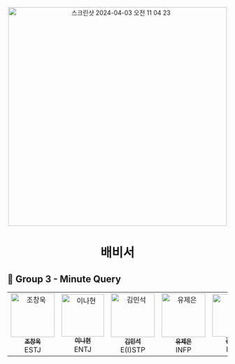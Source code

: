 <div align="center">
  <img width="500" alt="스크린샷 2024-04-03 오전 11 04 23" src="https://github.com/Caps-Job-Hunting/coding-test-first-class/assets/114224596/0196c88a-e47a-4a3d-8cd8-886bd724a802">
  <h1>배비서</h1>
</div>
 <h2>🍛 Group 3 - Minute Query</h2>
<table>
  <tbody>
    <tr>
      <td align="center" width="20%">
        <a href="https://github.com/Chochanguk">
          <img src="https://avatars.githubusercontent.com/u/119058637?v=4" width="100px;" alt="조창욱"/><br />
          <sub><b>조창욱</b></sub>
        </a><br />
        <span>ESTJ</span>
      </td>
      <td align="center" width="16.66%">
        <a href="https://github.com/sksmsdlskgus">
          <img src="https://github.com/3-Minutes-Query/choleeTest/assets/102345450/535b423b-f9c6-4c9a-8052-d1484c7145fb" width="97px;" alt="이나현"/><br />
          <sub><b>이나현</b></sub>
        </a><br />
        <span>ENTJ</span>
      </td>
      <td align="center" width="16.66%">
        <a href="https://github.com/minseokKim6823">
          <img src="https://github.com/3-Minutes-Query/choleeTest/assets/102345450/1046b24a-5d40-4dc1-a747-cb65f20dc764" width="100px;" alt="김민석"/><br />
          <sub><b>김민석</b></sub>
        </a><br />
        <span>E(I)STP</span>
      </td>
      <td align="center" width="16.66%">
        <a href="https://github.com/YuJeeun">
          <img src="https://github.com/3-Minutes-Query/choleeTest/assets/102345450/3679e77e-3678-4f16-a927-04b2c9f2309d" width="100px;" alt="유제은"/><br />
          <sub><b>유제은</b></sub>
        </a><br />
        <span>INFP</span>
      </td>
      <td align="center" width="16.66%">
        <a href="https://github.com/mojeeeeong">
          <img src="https://github.com/3-Minutes-Query/choleeTest/assets/102345450/e5de118d-7587-416b-bd9b-d965db443df1" width="97px;" alt="김정모"/><br />
          <sub><b>김정모</b></sub>
        </a><br />
        <span>INFJ</span>
      </td>
      <td align="center" width="16.66%">
        <a href="https://github.com/euihyeok-song">
          <img src="https://github.com/3-Minutes-Query/choleeTest/assets/102345450/589d04ac-c48f-4491-a2f4-6f372ad95138" width="100px;" alt="송의혁"/><br />
          <sub><b>송의혁</b></sub>
        </a><br />
        <span>ESFP</span>
      </td>
    </tr>
  </tbody>
</table>
